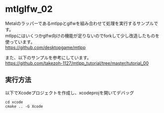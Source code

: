 # mtlglfw_02
Metalのラッパーであるmtlppとglfwを組み合わせて処理を実行するサンプルです。  
mtlppにはいくつかglfw向けの機能が足りないのでforkして少し改造したものを使っています。  
https://github.com/desktopgame/mtlpp

また、以下のサンプルを参考にしています。  
https://github.com/takezoh-1127/mtlpp_tutorial/tree/master/tutorial_00

## 実行方法
以下でXcodeプロジェクトを作成し、xcodeprojを開いてデバッグ
````
cd xcode
cmake .. -G Xcode
````